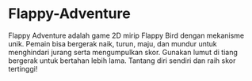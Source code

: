 # Flappy-Adventure
Flappy Adventure adalah game 2D mirip Flappy Bird dengan mekanisme unik. Pemain bisa bergerak naik, turun, maju, dan mundur untuk menghindari jurang serta mengumpulkan skor. Gunakan lumut di tiang bergerak untuk bertahan lebih lama. Tantang diri sendiri dan raih skor tertinggi!
